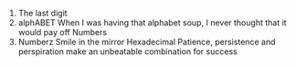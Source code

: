 1. The last digit
3. alphABET
 When I was having that alphabet soup, I never thought that it would pay off
 Numbers
6. Numberz
Smile in the mirror
Hexadecimal
 Patience, persistence and perspiration make an unbeatable combination for success
